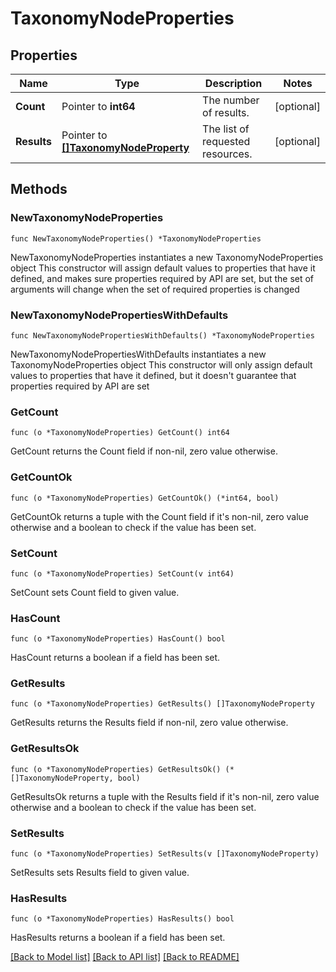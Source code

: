 # TaxonomyNodeProperties

## Properties

Name | Type | Description | Notes
------------ | ------------- | ------------- | -------------
**Count** | Pointer to **int64** | The number of results. | [optional] 
**Results** | Pointer to [**[]TaxonomyNodeProperty**](TaxonomyNodeProperty.md) | The list of requested resources. | [optional] 

## Methods

### NewTaxonomyNodeProperties

`func NewTaxonomyNodeProperties() *TaxonomyNodeProperties`

NewTaxonomyNodeProperties instantiates a new TaxonomyNodeProperties object
This constructor will assign default values to properties that have it defined,
and makes sure properties required by API are set, but the set of arguments
will change when the set of required properties is changed

### NewTaxonomyNodePropertiesWithDefaults

`func NewTaxonomyNodePropertiesWithDefaults() *TaxonomyNodeProperties`

NewTaxonomyNodePropertiesWithDefaults instantiates a new TaxonomyNodeProperties object
This constructor will only assign default values to properties that have it defined,
but it doesn't guarantee that properties required by API are set

### GetCount

`func (o *TaxonomyNodeProperties) GetCount() int64`

GetCount returns the Count field if non-nil, zero value otherwise.

### GetCountOk

`func (o *TaxonomyNodeProperties) GetCountOk() (*int64, bool)`

GetCountOk returns a tuple with the Count field if it's non-nil, zero value otherwise
and a boolean to check if the value has been set.

### SetCount

`func (o *TaxonomyNodeProperties) SetCount(v int64)`

SetCount sets Count field to given value.

### HasCount

`func (o *TaxonomyNodeProperties) HasCount() bool`

HasCount returns a boolean if a field has been set.

### GetResults

`func (o *TaxonomyNodeProperties) GetResults() []TaxonomyNodeProperty`

GetResults returns the Results field if non-nil, zero value otherwise.

### GetResultsOk

`func (o *TaxonomyNodeProperties) GetResultsOk() (*[]TaxonomyNodeProperty, bool)`

GetResultsOk returns a tuple with the Results field if it's non-nil, zero value otherwise
and a boolean to check if the value has been set.

### SetResults

`func (o *TaxonomyNodeProperties) SetResults(v []TaxonomyNodeProperty)`

SetResults sets Results field to given value.

### HasResults

`func (o *TaxonomyNodeProperties) HasResults() bool`

HasResults returns a boolean if a field has been set.


[[Back to Model list]](../README.md#documentation-for-models) [[Back to API list]](../README.md#documentation-for-api-endpoints) [[Back to README]](../README.md)



